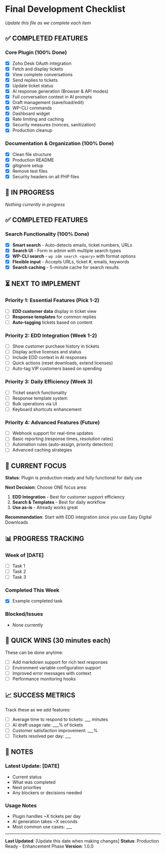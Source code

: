 # Final Development Checklist

*Update this file as we complete each item*

## ✅ COMPLETED FEATURES

### Core Plugin (100% Done)
- [x] Zoho Desk OAuth integration
- [x] Fetch and display tickets
- [x] View complete conversations
- [x] Send replies to tickets
- [x] Update ticket status
- [x] AI response generation (Browser & API modes)
- [x] Full conversation context in AI prompts
- [x] Draft management (save/load/edit)
- [x] WP-CLI commands
- [x] Dashboard widget
- [x] Rate limiting and caching
- [x] Security measures (nonces, sanitization)
- [x] Production cleanup

### Documentation & Organization (100% Done)
- [x] Clean file structure
- [x] Production README
- [x] gitignore setup
- [x] Remove test files
- [x] Security headers on all PHP files

## 🔄 IN PROGRESS

*Nothing currently in progress*

## ✅ COMPLETED FEATURES

### Search Functionality (100% Done)
- [x] **Smart search** - Auto-detects emails, ticket numbers, URLs
- [x] **Search UI** - Form in admin with multiple search types
- [x] **WP-CLI search** - `wp zdm search <query>` with format options
- [x] **Flexible input** - Accepts URLs, ticket #, emails, keywords
- [x] **Search caching** - 5-minute cache for search results

## ⏳ NEXT TO IMPLEMENT

### Priority 1: Essential Features (Pick 1-2)
- [ ] **EDD customer data** display in ticket view
- [ ] **Response templates** for common replies
- [ ] **Auto-tagging** tickets based on content

### Priority 2: EDD Integration (Week 1-2)
- [ ] Show customer purchase history in tickets
- [ ] Display active licenses and status
- [ ] Include EDD context in AI responses
- [ ] Quick actions (reset downloads, extend licenses)
- [ ] Auto-tag VIP customers based on spending

### Priority 3: Daily Efficiency (Week 3)
- [ ] Ticket search functionality
- [ ] Response template system
- [ ] Bulk operations via UI
- [ ] Keyboard shortcuts enhancement

### Priority 4: Advanced Features (Future)
- [ ] Webhook support for real-time updates
- [ ] Basic reporting (response times, resolution rates)
- [ ] Automation rules (auto-assign, priority detection)
- [ ] Advanced caching strategies

## 🎯 CURRENT FOCUS

**Status**: Plugin is production-ready and fully functional for daily use

**Next Decision**: Choose ONE focus area:
1. **EDD Integration** - Best for customer support efficiency
2. **Search & Templates** - Best for daily workflow
3. **Use as-is** - Already works great

**Recommendation**: Start with EDD integration since you use Easy Digital Downloads

## 📊 PROGRESS TRACKING

### Week of [DATE]
- [ ] Task 1
- [ ] Task 2
- [ ] Task 3

### Completed This Week
- [x] Example completed task

### Blocked/Issues
- None currently

## 🚀 QUICK WINS (30 minutes each)

These can be done anytime:
- [ ] Add markdown support for rich text responses
- [ ] Environment variable configuration support
- [ ] Improved error messages with context
- [ ] Performance monitoring hooks

## 📈 SUCCESS METRICS

Track these as we add features:
- [ ] Average time to respond to tickets: ___ minutes
- [ ] AI draft usage rate: ___% of tickets
- [ ] Customer satisfaction improvement: ___%
- [ ] Tickets resolved per day: ___

## 📝 NOTES

### Latest Update: [DATE]
- Current status
- What was completed
- Next priorities
- Any blockers or decisions needed

### Usage Notes
- Plugin handles ~X tickets per day
- AI generation takes ~X seconds
- Most common use cases: ___

---

**Last Updated**: [Update this date when making changes]
**Status**: Production Ready - Enhancement Phase
**Version**: 1.0.0